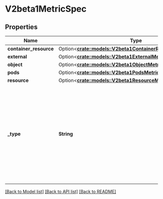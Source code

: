 # V2beta1MetricSpec

## Properties

Name | Type | Description | Notes
------------ | ------------- | ------------- | -------------
**container_resource** | Option<[**crate::models::V2beta1ContainerResourceMetricSource**](v2beta1.ContainerResourceMetricSource.md)> |  | [optional]
**external** | Option<[**crate::models::V2beta1ExternalMetricSource**](v2beta1.ExternalMetricSource.md)> |  | [optional]
**object** | Option<[**crate::models::V2beta1ObjectMetricSource**](v2beta1.ObjectMetricSource.md)> |  | [optional]
**pods** | Option<[**crate::models::V2beta1PodsMetricSource**](v2beta1.PodsMetricSource.md)> |  | [optional]
**resource** | Option<[**crate::models::V2beta1ResourceMetricSource**](v2beta1.ResourceMetricSource.md)> |  | [optional]
**_type** | **String** | type is the type of metric source.  It should be one of \"ContainerResource\", \"External\", \"Object\", \"Pods\" or \"Resource\", each mapping to a matching field in the object. Note: \"ContainerResource\" type is available on when the feature-gate HPAContainerMetrics is enabled | 

[[Back to Model list]](../README.md#documentation-for-models) [[Back to API list]](../README.md#documentation-for-api-endpoints) [[Back to README]](../README.md)


